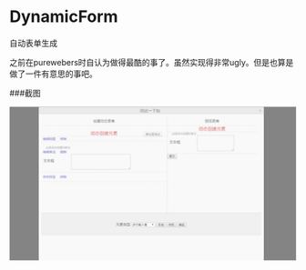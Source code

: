 # DynamicForm

自动表单生成

之前在purewebers时自认为做得最酷的事了。虽然实现得非常ugly。但是也算是做了一件有意思的事吧。

###截图

![截图1](screenshot/shot1.jpg)
